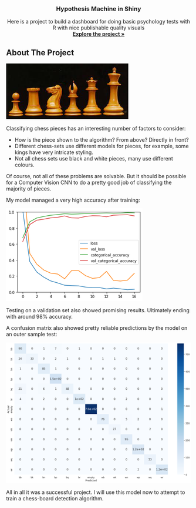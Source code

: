 <h3 align="center">Hypothesis Machine in Shiny</h3>

  <p align="center">
    Here is a project to build a dashboard for doing basic psychology tests with R with nice publishable quality visuals
    <br />
    <a href="[https://github.com/pauLiou/R-Shiny-App]"><strong>Explore the project »</strong></a>
</div>

<!-- ABOUT THE PROJECT -->
## About The Project

![accuracy.png](https://github.com/pauLiou/Chess-Piece-Classifier/blob/main/download.jpg?raw=true)

Classifying chess pieces has an interesting number of factors to consider:

* How is the piece shown to the algorithm? From above? Directly in front?
* Different chess-sets use different models for pieces, for example, some kings have very intricate styling.
* Not all chess sets use black and white pieces, many use different colours.

Of course, not all of these problems are solvable. But it should be possible for a Computer Vision CNN to do a pretty good job of classifying the majority of pieces.

My model managed a very high accuracy after training:

![accuracy.png](https://github.com/pauLiou/Chess-Piece-Classifier/blob/main/accuracy.png?raw=true)

Testing on a validation set also showed promising results. Ultimately ending with around 98% accuracy.

A confusion matrix also showed pretty reliable predictions by the model on an outer sample test:

![output](https://github.com/pauLiou/Chess-Piece-Classifier/blob/main/output.png?raw=true)

All in all it was a successful project. I will use this model now to attempt to train a chess-board detection algorithm.
